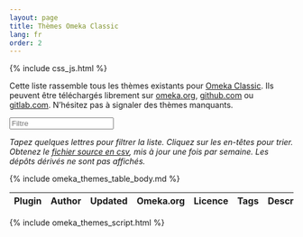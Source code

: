 ```yaml
---
layout: page
title: Thèmes Omeka Classic
lang: fr
order: 2
---
```


{% include css_js.html %}

Cette liste rassemble tous les thèmes existants pour [Omeka Classic](https://omeka.org/classic).
Ils peuvent être téléchargés librement sur [omeka.org](https://omeka.org/classic/themes), [github.com](https://github.com) ou [gitlab.com](https://gitlab.com).
N’hésitez pas à signaler des thèmes manquants.

<div class="container-fluid">
<div id="entry-list">
    <div class="row" style="margin-bottom:10px;">
        <input type="text" class="search form-control" placeholder="Filtre" />
    </div>
    <p><em>
    Tapez quelques lettres pour filtrer la liste. Cliquez sur les en-têtes pour trier. Obtenez le <a href="https://github.com/Daniel-KM/UpgradeToOmekaS/blob/master/_data/omeka_themes.csv">fichier source en csv</a>, mis à jour une fois par semaine. Les dépôts dérivés ne sont pas affichés.
    </em></p>
    <div class="row">
        <table class="table table-striped">
            <thead>
                <tr>
                    <th><span class="sort" data-sort="addon-link">Plugin</span></th>
                    <th><span class="sort" data-sort="addon-author">Author</span></th>
                    <th><span class="sort" data-sort="addon-updated">Updated</span></th>
                    <th><span class="sort" data-sort="addon-omeka-org">Omeka.org</span></th>
                    <th><span class="sort" data-sort="addon-license">Licence</span></th>
                    <th><span class="sort" data-sort="addon-tags">Tags</span></th>
                    <th><span class="sort" data-sort="addon-description">Description</span></th>
                    <th><span class="sort" data-sort="addon-downloads" title="Warning: The number of downloads don’t mean popularity. In particular, some addons have no release and some other ones have many releases.">Downloads</span></th>
                </tr>
            </thead>
            {% include omeka_themes_table_body.md %}
        </table>
    </div>
</div>
</div>

{% include omeka_themes_script.html %}
